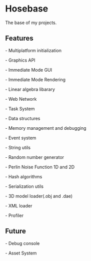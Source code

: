 # Hosebase
The base of my projects. 
<h2>Features</h2>
<p>- Multiplatform initialization</p>
<p>- Graphics API</p>
<p>- Immediate Mode GUI</p>
<p>- Immediate Mode Rendering</p>
<p>- Linear algebra libarary</p>
<p>- Web Network</p>
<p>- Task System</p>
<p>- Data structures</p>
<p>- Memory management and debugging</p>
<p>- Event system</p>
<p>- String utils</p>
<p>- Random number generator</p>
<p>- Perlin Noise Function 1D and 2D</p>
<p>- Hash algorithms</p>
<p>- Serialization utils</p>
<p>- 3D model loader(.obj and .dae)</p>
<p>- XML loader</p>
<p>- Profiler</p>

<h2>Future</h2>
<p>- Debug console</p>
<p>- Asset System</p>
